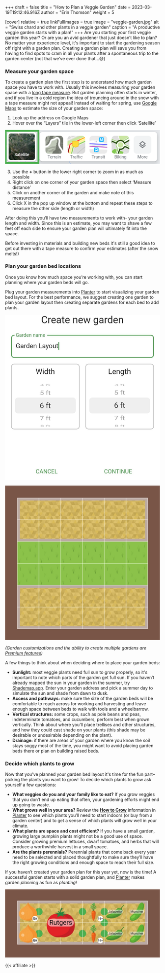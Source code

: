 +++
draft = false
title = "How to Plan a Veggie Garden"
date = 2023-03-19T19:12:46.916Z
author = "Erin Thomson"
weight = 5

[cover]
relative = true
linkFullImages = true
image = "veggie-garden.jpg"
alt = "Swiss chard and other plants in a veggie garden"
caption = "A productive veggie garden starts with a plan!"
+++
Are you starting your first veggie garden this year? Or are you an avid gardener that just doesn’t like to plan? No matter your experience level, it's important to start the gardening season off right with a garden plan. Creating a garden plan will save you from having to find spots to cram in all your plants after a spontaneous trip to the garden center (not that we’ve ever done that…😅)

### Measure your garden space

To create a garden plan the first step is to understand how much garden space you have to work with. Usually this involves measuring your garden space with a [long tape measure](https://www.amazon.com/AmazonBasics-Open-Reel-Fiberglass-Measure/dp/B07TGWZMVW/ref=sr_1_7?crid=2NVJCGSYWQSF7). But garden planning often starts in winter, and if you live in a cold region the idea of trouncing around in the snow with a tape measure might not appeal! Instead of waiting for spring, use [Google Maps](https://www.google.com/maps) to estimate the size of your garden space:

1. Look up the address on Google Maps
2. Hover over the “Layers” tile in the lower-left corner then click ‘Satellite’

![Screenshot of Google maps layers menu with Satellite highlighted](google-layers.png)

3. Use the **+** button in the lower right corner to zoom in as much as possible
4. Right click on one corner of your garden space then select ‘Measure distance’
5. Click on another corner of the garden and make note of this measurement
6. Click X in the pop up window at the bottom and repeat these steps to measure the other side (length or width)

After doing this you’ll have two measurements to work with- your garden length and width. Since this is an estimate, you may want to shave a few feet off each side to ensure your garden plan will ultimately fit into the space.

Before investing in materials and building new beds it's still a good idea to get out there with a tape measure to confirm your estimates (after the snow melts!)

### Plan your garden bed locations

Once you know how much space you’re working with, you can start planning where your garden beds will go.

Plug your garden measurements into [Planter](https://planter.garden/) to start visualizing your garden bed layout. For the best performance, we suggest creating one garden to plan your garden layout then creating separate gardens for each bed to add plants.

![Screenshot of the Create new garden window in Planter](garden-setup.jpg)

![Screenshot of a garden bed layout in Planter](garden-layout.jpg)

*(Garden customizations and the ability to create multiple gardens are [Premium features](https://info.planter.garden/account/premium-subscription/))*

A few things to think about when deciding where to place your garden beds:

* **Sunlight:** most veggie plants need full sun to grow properly, so it's important to note which parts of the garden get full sun. If you haven’t already mapped the sun in your garden in the summer, try [Shademap.app](https://shademap.app/). Enter your garden address and pick a summer day to simulate the sun and shade from dawn to dusk.
* **Access and pathways:** make sure the size of the garden beds will be comfortable to reach across for working and harvesting and leave enough space between beds to walk with tools and a wheelbarrow.
* **Vertical structures:** some crops, such as pole beans and peas, indeterminate tomatoes, and cucumbers, perform best when grown vertically. Think about where you’ll place trellises and other structures, and how they could cast shade on your plants (this shade may be desirable or undesirable depending on the plant).
* **Drainage:** if there are areas of your garden where you know the soil stays soggy most of the time, you might want to avoid placing garden beds there or plan on building raised beds.

### Decide which plants to grow

Now that you’ve planned your garden bed layout it's time for the fun part– picking the plants you want to grow! To decide which plants to grow ask yourself a few questions:

* **What veggies do you and your family like to eat?** If you grow veggies that you don’t end up eating that often, your gardening efforts might end up going to waste.
* **What grows well in your area?** Review the **[How to Grow](https://info.planter.garden/plant-information/how-to-grow/)** information in [Planter](https://planter.garden/) to see which plants you’ll need to start indoors (or buy from a garden center) and to get a sense of which plants will grow well in your climate.
* **What plants are space and cost efficient?** If you have a small garden, growing large pumpkin plants might not be a good use of space. Consider growing premium lettuces, dwarf tomatoes, and herbs that will produce a worthwhile harvest in a small space.
* **Are the plants perennials?** Perennial plants that come back every year need to be selected and placed thoughtfully to make sure they’ll have the right growing conditions and enough space to reach their full size.

If you haven’t created your garden plan for this year yet, now is the time! A successful garden starts with a solid garden plan, and [Planter](https://planter.garden/) makes garden *planning* as fun as *planting*!

![Screenshot of a garden bed plan in Planter](garden-bed-1.jpg)

{{< affiliate >}}